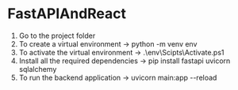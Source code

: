 ﻿# FastAPIAndReact
1. Go to the project folder
2. To create a virtual environment -> python -m venv env
3. To activate the virtual environment -> .\env\Scipts\Activate.ps1
4. Install all the required dependencies -> pip install fastapi uvicorn sqlalchemy
5. To run the backend application -> uvicorn main:app --reload
